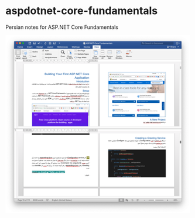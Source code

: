 # aspdotnet-core-fundamentals

Persian notes for ASP.NET Core Fundamentals

![preview](preview.png)
